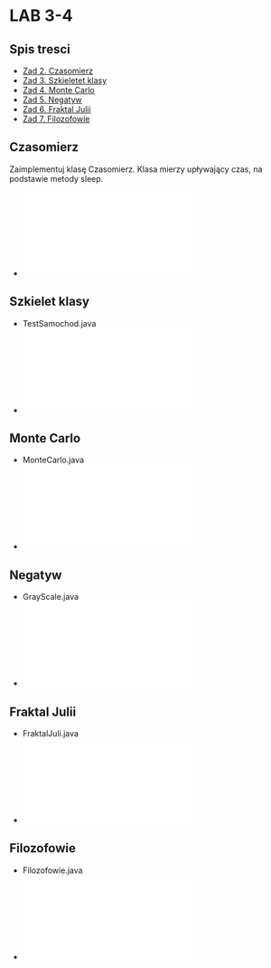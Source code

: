 # LAB 3-4
## Spis tresci
* [Zad 2. Czasomierz](#czasomierz)
* [Zad 3. Szkieletet klasy](#szkielet-klasy)
* [Zad 4. Monte Carlo](#monte-carlo)
* [Zad 5. Negatyw](#negatyw)
* [Zad 6. Fraktal Julii](#fraktal-julii)
* [Zad 7. Filozofowie](#filozofowie)

## Czasomierz
Zaimplementuj klasę Czasomierz. Klasa mierzy upływający czas, na podstawie metody sleep.
* ![Czasomierz](Czasomierz.java)

## Szkielet klasy
* TestSamochod.java
* ![Szkielet klasy](TestSamochod.java)

## Monte Carlo
* MonteCarlo.java
* ![Monte Carlo](MonteCarlo.java)

## Negatyw
* GrayScale.java
* ![Negatyw](GrayScale.java)

## Fraktal Julii
* FraktalJuli.java
* ![FraktalJuli](FraktalJuli.java)

## Filozofowie
* Filozofowie.java
* ![Filozofowie](Filozofowie.java)
